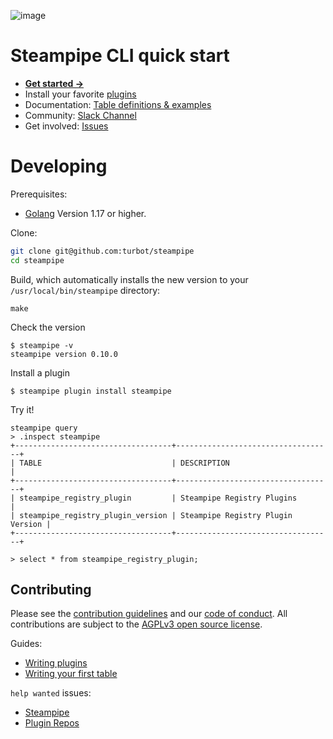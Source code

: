 ![image](https://steampipe.io/images/steampipe-social-preview-4.png)

# Steampipe CLI quick start

- **[Get started →](https://steampipe.io/downloads)**
- Install your favorite [plugins](https://hub.steampipe.io/plugins)
- Documentation: [Table definitions & examples](https://steampipe.io/docs)
- Community: [Slack Channel](https://join.slack.com/t/steampipe/shared_invite/zt-oij778tv-lYyRTWOTMQYBVAbtPSWs3g)
- Get involved: [Issues](https://github.com/turbot/steampipe/issues)

# Developing

Prerequisites:

- [Golang](https://golang.org/doc/install) Version 1.17 or higher.

Clone:

```sh
git clone git@github.com:turbot/steampipe
cd steampipe
```

Build, which automatically installs the new version to your `/usr/local/bin/steampipe` directory:

```
make
```

Check the version

```
$ steampipe -v
steampipe version 0.10.0
```

Install a plugin

```
$ steampipe plugin install steampipe
```

Try it!

```
steampipe query
> .inspect steampipe
+-----------------------------------+-----------------------------------+
| TABLE                             | DESCRIPTION                       |
+-----------------------------------+-----------------------------------+
| steampipe_registry_plugin         | Steampipe Registry Plugins        |
| steampipe_registry_plugin_version | Steampipe Registry Plugin Version |
+-----------------------------------+-----------------------------------+

> select * from steampipe_registry_plugin;
```

## Contributing

Please see the [contribution guidelines](https://github.com/turbot/steampipe/blob/main/CONTRIBUTING.md) and our [code of conduct](https://github.com/turbot/steampipe/blob/main/CODE_OF_CONDUCT.md). All contributions are subject to the [AGPLv3 open source license](https://github.com/turbot/steampipe-plugin-shodan/blob/main/LICENSE).

Guides:

- [Writing plugins](https://steampipe.io/docs/develop/writing-plugins)
- [Writing your first table](https://steampipe.io/docs/develop/writing-your-first-table)

`help wanted` issues:

- [Steampipe](https://github.com/turbot/steampipe/labels/help%20wanted)
- [Plugin Repos](https://github.com/topics/steampipe-plugin)
